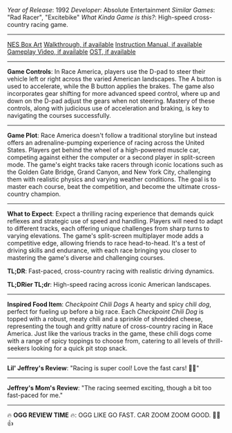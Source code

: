 *Year of Release*: 1992
*Developer*: Absolute Entertainment
*Similar Games*: "Rad Racer", "Excitebike"
*What Kinda Game is this?*: High-speed cross-country racing game.

---
[NES Box Art](https://www.google.com/search?tbm=isch&q=NES+Box+Art+Race+America) 
[Walkthrough, if available](https://www.google.com/search?q=Walkthrough+NES+Race+America)
[Instruction Manual, if available](https://www.google.com/search?q=NES+Instruction+Manual+Race+America)
[Gameplay Video, if available](https://www.youtube.com/results?search_query=gameplay+NES+Race+America) 
[OST, if available](https://www.youtube.com/results?search_query=gameplay+NES+Race+America+OST)

- - -
**Game Controls**:
In Race America, players use the D-pad to steer their vehicle left or right across the varied American landscapes. The A button is used to accelerate, while the B button applies the brakes. The game also incorporates gear shifting for more advanced speed control, where up and down on the D-pad adjust the gears when not steering. Mastery of these controls, along with judicious use of acceleration and braking, is key to navigating the courses successfully.

- - -
**Game Plot**: 
Race America doesn't follow a traditional storyline but instead offers an adrenaline-pumping experience of racing across the United States. Players get behind the wheel of a high-powered muscle car, competing against either the computer or a second player in split-screen mode. The game's eight tracks take racers through iconic locations such as the Golden Gate Bridge, Grand Canyon, and New York City, challenging them with realistic physics and varying weather conditions. The goal is to master each course, beat the competition, and become the ultimate cross-country champion.

- - -
**What to Expect**: 
Expect a thrilling racing experience that demands quick reflexes and strategic use of speed and handling. Players will need to adapt to different tracks, each offering unique challenges from sharp turns to varying elevations. The game's split-screen multiplayer mode adds a competitive edge, allowing friends to race head-to-head. It's a test of driving skills and endurance, with each race bringing you closer to mastering the game's diverse and challenging courses.

**TL;DR**:
Fast-paced, cross-country racing with realistic driving dynamics.

**TL;DRier TL;dr**: 
High-speed racing across iconic American landscapes.

---
**Inspired Food Item**: *Checkpoint Chili Dogs*
A hearty and spicy *chili dog*, perfect for fueling up before a big race. Each *Checkpoint Chili Dog* is topped with a robust, meaty chili and a sprinkle of shredded cheese, representing the tough and gritty nature of cross-country racing in Race America. Just like the various tracks in the game, these chili dogs come with a range of spicy toppings to choose from, catering to all levels of thrill-seekers looking for a quick pit stop snack.

---
**Lil' Jeffrey's Review**: "Racing is super cool! Love the fast cars! 🚗💨"

---
**Jeffrey's Mom's Review**: "The racing seemed exciting, though a bit too fast-paced for me."

---
🔥 **OGG REVIEW TIME** 🔥: OGG LIKE GO FAST. CAR ZOOM ZOOM GOOD. 🚗💨👍